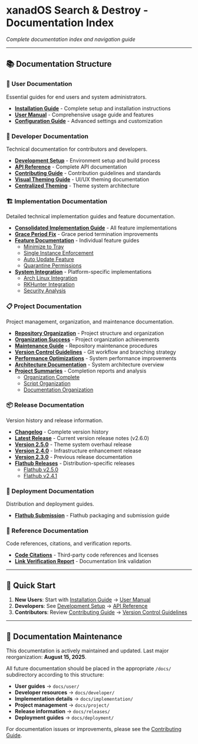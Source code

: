 # xanadOS Search & Destroy - Documentation Index

*Complete documentation index and navigation guide*

---

## 📚 Documentation Structure

### 👤 User Documentation
Essential guides for end users and system administrators.

- **[Installation Guide](user/Installation.md)** - Complete setup and installation instructions
- **[User Manual](user/User_Manual.md)** - Comprehensive usage guide and features  
- **[Configuration Guide](user/Configuration.md)** - Advanced settings and customization

### 🔧 Developer Documentation  
Technical documentation for contributors and developers.

- **[Development Setup](developer/DEVELOPMENT.md)** - Environment setup and build process
- **[API Reference](developer/API.md)** - Complete API documentation
- **[Contributing Guide](developer/CONTRIBUTING.md)** - Contribution guidelines and standards
- **[Visual Theming Guide](developer/VISUAL_THEMING_ENHANCEMENTS.md)** - UI/UX theming documentation
- **[Centralized Theming](developer/CENTRALIZED_THEMING_GUIDE.md)** - Theme system architecture

### 🏗️ Implementation Documentation

Detailed technical implementation guides and feature documentation.

- **[Consolidated Implementation Guide](implementation/CONSOLIDATED_IMPLEMENTATION_GUIDE.md)** - All feature implementations
- **[Grace Period Fix](implementation/GRACE_PERIOD_FIX_SUMMARY.md)** - Grace period termination improvements
- **[Feature Documentation](implementation/features/)** - Individual feature guides
  - [Minimize to Tray](implementation/features/MINIMIZE_TO_TRAY_IMPLEMENTATION.md)
  - [Single Instance Enforcement](implementation/features/SINGLE_INSTANCE_IMPLEMENTATION.md)
  - [Auto Update Feature](implementation/features/AUTO_UPDATE_FEATURE.md)
  - [Quarantine Permissions](implementation/features/QUARANTINE_PERMISSIONS_FIX.md)
- **[System Integration](implementation/)** - Platform-specific implementations
  - [Arch Linux Integration](implementation/arch-linux-integration.md)
  - [RKHunter Integration](implementation/rkhunter-integration.md)
  - [Security Analysis](implementation/SECURITY_ANALYSIS_RKHUNTER.md)

### 📋 Project Documentation

Project management, organization, and maintenance documentation.

- **[Repository Organization](project/REPOSITORY_ORGANIZATION.md)** - Project structure and organization
- **[Organization Success](project/ORGANIZATION_SUCCESS.md)** - Project organization achievements
- **[Maintenance Guide](project/MAINTENANCE.md)** - Repository maintenance procedures
- **[Version Control Guidelines](project/VERSION_CONTROL.md)** - Git workflow and branching strategy
- **[Performance Optimizations](project/PERFORMANCE_OPTIMIZATIONS.md)** - System performance improvements
- **[Architecture Documentation](project/ARCHITECTURE.md)** - System architecture overview
- **[Project Summaries](project/summaries/)** - Completion reports and analysis
  - [Organization Complete](project/summaries/ORGANIZATION_COMPLETE.md)
  - [Script Organization](project/summaries/SCRIPT_ORGANIZATION_COMPLETE.md)
  - [Documentation Organization](project/summaries/DOCUMENTATION_ORGANIZATION_SUMMARY.md)

### 📦 Release Documentation

Version history and release information.

- **[Changelog](releases/CHANGELOG.md)** - Complete version history
- **[Latest Release](releases/RELEASE_2.6.0.md)** - Current version release notes (v2.6.0)
- **[Version 2.5.0](releases/FLATHUB_RELEASE_v2.5.0.md)** - Theme system overhaul release
- **[Version 2.4.0](releases/RELEASE_2.4.0.md)** - Infrastructure enhancement release
- **[Version 2.3.0](releases/RELEASE_2.3.0.md)** - Previous release documentation
- **[Flathub Releases](releases/)** - Distribution-specific releases
  - [Flathub v2.5.0](releases/FLATHUB_RELEASE_v2.5.0.md)
  - [Flathub v2.4.1](releases/FLATHUB_RELEASE_v2.4.1.md)

### 🚀 Deployment Documentation

Distribution and deployment guides.

- **[Flathub Submission](deployment/FLATHUB_SUBMISSION.md)** - Flathub packaging and submission guide

### 📖 Reference Documentation

Code references, citations, and verification reports.

- **[Code Citations](Code_Citations.md)** - Third-party code references and licenses
- **[Link Verification Report](LINK_VERIFICATION_REPORT.md)** - Documentation link validation

---

## 🚀 Quick Start

1. **New Users**: Start with [Installation Guide](user/Installation.md) → [User Manual](user/User_Manual.md)
2. **Developers**: See [Development Setup](developer/DEVELOPMENT.md) → [API Reference](developer/API.md)
3. **Contributors**: Review [Contributing Guide](developer/CONTRIBUTING.md) → [Version Control Guidelines](project/VERSION_CONTROL.md)

---

## 🔄 Documentation Maintenance

This documentation is actively maintained and updated. Last major reorganization: **August 15, 2025**.

All future documentation should be placed in the appropriate `/docs/` subdirectory according to this structure:

- **User guides** → `docs/user/`
- **Developer resources** → `docs/developer/`  
- **Implementation details** → `docs/implementation/`
- **Project management** → `docs/project/`
- **Release information** → `docs/releases/`
- **Deployment guides** → `docs/deployment/`

For documentation issues or improvements, please see the [Contributing Guide](developer/CONTRIBUTING.md).
